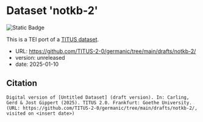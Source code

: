 # Dataset 'notkb-2'

![Static Badge](https://img.shields.io/badge/TEI_validation-failing-red)

This is a TEI port of a [TITUS dataset](http://titus.uni-frankfurt.de/texte/etcs/germ/ahd/notkbint/notkb.htm).

* URL: https://github.com/TITUS-2-0/germanic/tree/main/drafts/notkb-2/
* version: unreleased
* date: 2025-01-10

## Citation
```
Digital version of [Untitled Dataset] (draft version). In: Carling, Gerd & Jost Gippert (2025). TITUS 2.0. Frankfurt: Goethe University. (URL: https://github.com/TITUS-2-0/germanic/tree/main/drafts/notkb-2/, visited on <insert date>)
```
